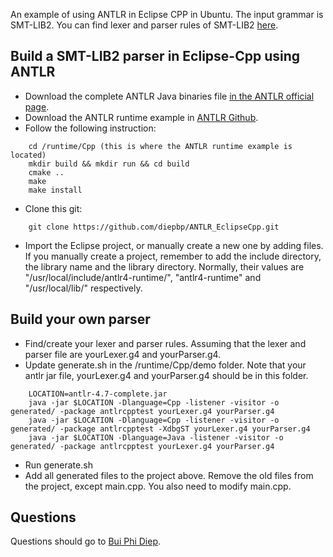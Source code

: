 An example of using ANTLR in Eclipse CPP in Ubuntu.
The input grammar is SMT-LIB2. You can find lexer and parser rules of SMT-LIB2 [here](http://smt-front-end.readthedocs.io/en/latest/smtv2.html).

Build a SMT-LIB2 parser in Eclipse-Cpp using ANTLR 
---------------------------------
- Download the complete ANTLR Java binaries file [in the ANTLR official page](http://www.antlr.org/download.html).
- Download the ANTLR runtime example in [ANTLR Github](https://github.com/antlr/antlr4/tree/master/runtime/Cpp).
- Follow the following instruction:
```
    cd /runtime/Cpp (this is where the ANTLR runtime example is located)
    mkdir build && mkdir run && cd build
    cmake .. 
    make
    make install
```

- Clone this git:
```
	git clone https://github.com/diepbp/ANTLR_EclipseCpp.git
```	

- Import the Eclipse project, or manually create a new one by adding files. If you manually create a project, remember to add the include directory, the library name and the library directory. Normally, their values are "/usr/local/include/antlr4-runtime/", "antlr4-runtime" and "/usr/local/lib/" respectively.

Build your own parser
---------------------------------
- Find/create your lexer and parser rules. Assuming that the lexer and parser file are yourLexer.g4 and yourParser.g4.
- Update generate.sh in the /runtime/Cpp/demo folder. Note that your antlr jar file, yourLexer.g4 and yourParser.g4 should be in this folder.

```
	LOCATION=antlr-4.7-complete.jar
	java -jar $LOCATION -Dlanguage=Cpp -listener -visitor -o generated/ -package antlrcpptest yourLexer.g4 yourParser.g4 
	java -jar $LOCATION -Dlanguage=Cpp -listener -visitor -o generated/ -package antlrcpptest -XdbgST yourLexer.g4 yourParser.g4
	java -jar $LOCATION -Dlanguage=Java -listener -visitor -o generated/ -package antlrcpptest yourLexer.g4 yourParser.g4
```
- Run generate.sh
- Add all generated files to the project above. Remove the old files from the project, except main.cpp. You also need to modify main.cpp.


Questions
---------------------------------
Questions should go to [Bui Phi Diep](bui.phi-diep@it.uu.se).